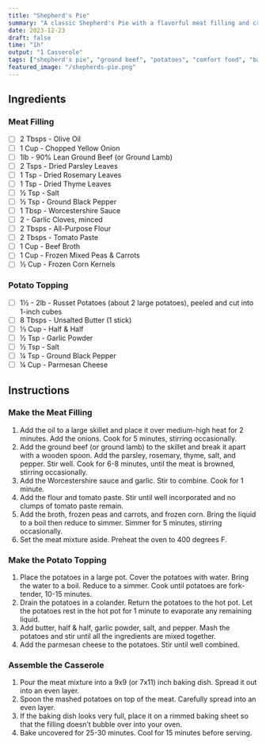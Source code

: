 ```yaml
---
title: "Shepherd's Pie"
summary: "A classic Shepherd's Pie with a flavorful meat filling and creamy mashed potato topping"
date: 2023-12-23
draft: false
time: "1h"
output: "1 Casserole"
tags: ["shepherd's pie", "ground beef", "potatoes", "comfort food", "baking"]
featured_image: "/shepherds-pie.png"
---
```


## Ingredients

### Meat Filling

- [ ] 2 Tbsps - Olive Oil
- [ ] 1 Cup - Chopped Yellow Onion
- [ ] 1lb - 90% Lean Ground Beef (or Ground Lamb)
- [ ] 2 Tsps - Dried Parsley Leaves
- [ ] 1 Tsp - Dried Rosemary Leaves
- [ ] 1 Tsp - Dried Thyme Leaves
- [ ] ½ Tsp - Salt
- [ ] ½ Tsp - Ground Black Pepper
- [ ] 1 Tbsp - Worcestershire Sauce
- [ ] 2 - Garlic Cloves, minced
- [ ] 2 Tbsps - All-Purpose Flour
- [ ] 2 Tbsps - Tomato Paste
- [ ] 1 Cup - Beef Broth
- [ ] 1 Cup - Frozen Mixed Peas & Carrots
- [ ] ½ Cup - Frozen Corn Kernels

### Potato Topping

- [ ] 1½ - 2lb - Russet Potatoes (about 2 large potatoes), peeled and cut into 1-inch cubes
- [ ] 8 Tbsps - Unsalted Butter (1 stick)
- [ ] ⅓ Cup - Half & Half
- [ ] ½ Tsp - Garlic Powder
- [ ] ½ Tsp - Salt
- [ ] ¼ Tsp - Ground Black Pepper
- [ ] ¼ Cup - Parmesan Cheese

## Instructions

### Make the Meat Filling

1. Add the oil to a large skillet and place it over medium-high heat for 2 minutes. Add the onions. Cook for 5 minutes, stirring occasionally.
2. Add the ground beef (or ground lamb) to the skillet and break it apart with a wooden spoon. Add the parsley, rosemary, thyme, salt, and pepper. Stir well. Cook for 6-8 minutes, until the meat is browned, stirring occasionally.
3. Add the Worcestershire sauce and garlic. Stir to combine. Cook for 1 minute.
4. Add the flour and tomato paste. Stir until well incorporated and no clumps of tomato paste remain.
5. Add the broth, frozen peas and carrots, and frozen corn. Bring the liquid to a boil then reduce to simmer. Simmer for 5 minutes, stirring occasionally.
6. Set the meat mixture aside. Preheat the oven to 400 degrees F.

### Make the Potato Topping

1. Place the potatoes in a large pot. Cover the potatoes with water. Bring the water to a boil. Reduce to a simmer. Cook until potatoes are fork-tender, 10-15 minutes.
2. Drain the potatoes in a colander. Return the potatoes to the hot pot. Let the potatoes rest in the hot pot for 1 minute to evaporate any remaining liquid.
3. Add butter, half & half, garlic powder, salt, and pepper. Mash the potatoes and stir until all the ingredients are mixed together.
4. Add the parmesan cheese to the potatoes. Stir until well combined.

### Assemble the Casserole

1. Pour the meat mixture into a 9x9 (or 7x11) inch baking dish. Spread it out into an even layer.
2. Spoon the mashed potatoes on top of the meat. Carefully spread into an even layer.
3. If the baking dish looks very full, place it on a rimmed baking sheet so that the filling doesn’t bubble over into your oven.
4. Bake uncovered for 25-30 minutes. Cool for 15 minutes before serving.
